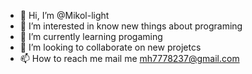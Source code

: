 - 👋 Hi, I’m @Mikol-light
- 👀 I’m interested in know new things about programing
- 🌱 I’m currently learning progaming
- 💞️ I’m looking to collaborate on new projetcs
- 📫 How to reach me mail me mh7778237@gmail.com

<!---
Mikol-light/Mikol-light is a ✨ special ✨ repository because its `README.md` (this file) appears on your GitHub profile.
You can click the Preview link to take a look at your changes.
--->
